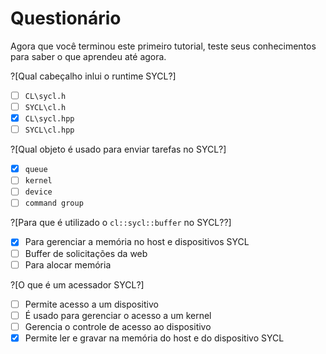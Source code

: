 # Questionário

Agora que você terminou este primeiro tutorial, teste seus conhecimentos para saber o que aprendeu até agora.

?[Qual cabeçalho inlui o runtime SYCL?]
-[ ] `CL\sycl.h`
-[ ] `SYCL\cl.h`
-[x] `CL\sycl.hpp`
-[ ] `SYCL\cl.hpp`

?[Qual objeto é usado para enviar tarefas no SYCL?]
-[x] `queue`
-[ ] `kernel`
-[ ] `device`
-[ ] `command group`

?[Para que é utilizado o `cl::sycl::buffer` no SYCL??]
-[x] Para gerenciar a memória no host e dispositivos SYCL
-[ ] Buffer de solicitações da web 
-[ ] Para alocar memória

?[O que é um acessador SYCL?]
-[ ] Permite acesso a um dispositivo
-[ ] É usado para gerenciar o acesso a um kernel
-[ ] Gerencia o controle de acesso ao dispositivo
-[x] Permite ler e gravar na memória do host e do dispositivo SYCL
